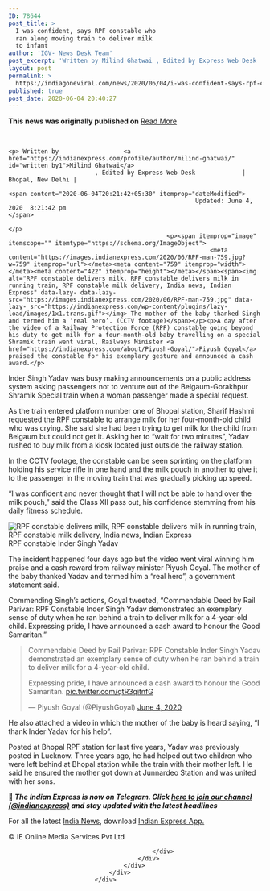 ```yaml
---
ID: 78644
post_title: >
  I was confident, says RPF constable who
  ran along moving train to deliver milk
  to infant
author: 'IGV- News Desk Team'
post_excerpt: 'Written by Milind Ghatwai , Edited by Express Web Desk | Bhopal, New Delhi | Updated: June 4, 2020 8:21:42 pm The mother of the baby thanked Singh and termed him a ‘real hero’. (CCTV footage)A day after the video of a Railway Protection Force (RPF) constable going beyond his duty to get milk for&hellip;'
layout: post
permalink: >
  https://indiagoneviral.com/news/2020/06/04/i-was-confident-says-rpf-constable-who-ran-along-moving-train-to-deliver-milk-to-infant/78644/india-gone-viral/
published: true
post_date: 2020-06-04 20:40:27
---
```

<b>This news was originally published on</b> <a href="https://indianexpress.com/article/india/rpf-constable-inder-singh-yadav-milk-pouch-shramik-special-train-piyush-goyal-6442568/" class="button purchase" rel="nofollow noopener noreferrer" target="_blank">Read More</a> <br/><br/><div>
															<div>
									<div>
										<div>
																							<div itemprop="articleBody">
																							
																								<p> Written by 					<a href="https://indianexpress.com/profile/author/milind-ghatwai/" id="written_by1">Milind Ghatwai</a>
							, Edited by Express Web Desk			 | Bhopal, New Delhi | 		
																											<span content="2020-06-04T20:21:42+05:30" itemprop="dateModified">
														Updated: June 4, 2020  8:21:42 pm													</span>
																								</p>
												<p><span itemprop="image" itemscope="" itemtype="https://schema.org/ImageObject">
															<meta content="https://images.indianexpress.com/2020/06/RPF-man-759.jpg?w=759" itemprop="url"></meta><meta content="759" itemprop="width"></meta><meta content="422" itemprop="height"></meta></span><span><img alt="RPF constable delivers milk, RPF constable delivers milk in running train, RPF constable milk delivery, India news, Indian Express" data-lazy- data-lazy-src="https://images.indianexpress.com/2020/06/RPF-man-759.jpg" data-lazy- src="https://indianexpress.com/wp-content/plugins/lazy-load/images/1x1.trans.gif"></img> The mother of the baby thanked Singh and termed him a ‘real hero’. (CCTV footage)</span></p><p>A day after the video of a Railway Protection Force (RPF) constable going beyond his duty to get milk for a four-month-old baby travelling on a special Shramik train went viral, Railways Minister <a href="https://indianexpress.com/about/Piyush-Goyal/">Piyush Goyal</a> praised the constable for his exemplary gesture and announced a cash award.</p>
<p>Inder Singh Yadav was busy making announcements on a public address system asking passengers not to venture out of the Belgaum-Gorakhpur Shramik Special train when a woman passenger made a special request.</p>
<p>As the train entered platform number one of Bhopal station, Sharif Hashmi requested the RPF constable to arrange milk for her four-month-old child who was crying. She said she had been trying to get milk for the child from Belgaum but could not get it. Asking her to “wait for two minutes”, Yadav rushed to buy milk from a kiosk located just outside the railway station.</p>
<p>In the CCTV footage, the constable can be seen sprinting on the platform holding his service rifle in one hand and the milk pouch in another to give it to the passenger in the moving train that was gradually picking up speed.</p>
<p>“I was confident and never thought that I will not be able to hand over the milk pouch,” said the Class XII pass out, his confidence stemming from his daily fitness schedule.</p>
<p><span><img alt="RPF constable delivers milk, RPF constable delivers milk in running train, RPF constable milk delivery, India news, Indian Express" data-lazy- data-lazy-src="https://images.indianexpress.com/2020/06/inder-singh-yadav-759.jpg" data-lazy- src="https://indianexpress.com/wp-content/plugins/lazy-load/images/1x1.trans.gif"></img> RPF constable Inder Singh Yadav</span></p><p>The incident happened four days ago but the video went viral winning him praise and a cash reward from railway minister Piyush Goyal. The mother of the baby thanked Yadav and termed him a “real hero”, a government statement said.</p>
<p>Commending Singh’s actions, Goyal tweeted, “Commendable Deed by Rail Parivar: RPF Constable Inder Singh Yadav demonstrated an exemplary sense of duty when he ran behind a train to deliver milk for a 4-year-old child. Expressing pride, I have announced a cash award to honour the Good Samaritan.”</p>
<blockquote>
<p dir="ltr" lang="en">Commendable Deed by Rail Parivar: RPF Constable Inder Singh Yadav demonstrated an exemplary sense of duty when he ran behind a train to deliver milk for a 4-year-old child.</p>
<p>Expressing pride, I have announced a cash award to honour the Good Samaritan. <a href="https://t.co/qtR3qitnfG" rel="nofollow, noopener noreferrer" target="_blank">pic.twitter.com/qtR3qitnfG</a></p>
<p>— Piyush Goyal (@PiyushGoyal) <a href="https://twitter.com/PiyushGoyal/status/1268435858312421376?ref_src=twsrc%5Etfw" rel="nofollow, noopener noreferrer" target="_blank">June 4, 2020</a></p></blockquote>
<p>He also attached a video in which the mother of the baby is heard saying, “I thank Inder Yadav for his help”.</p>
<p>Posted at Bhopal RPF station for last five years, Yadav was previously posted in Lucknow. Three years ago, he had helped out two children who were left behind at Bhopal station while the train with their mother left. He said he ensured the mother got down at Junnardeo Station and was united with her sons.</p>
												<p><strong>📣 <em>The Indian Express is now on Telegram. Click <a href="https://t.me/indianexpress" target="_blank" rel="noopener noreferrer">here to join our channel (@indianexpress)</a> and stay updated with the latest headlines</em></strong></p>
																										<p>For all the latest <a href="https://indianexpress.com/section/india/">India News</a>, download <a href="https://indianexpress.page.link/aeiu" id="IE_app_download" target="_blank" rel="noopener noreferrer">Indian Express App.</a></p>
													<p>© IE Online Media Services Pvt Ltd</p>												
																									
																										
												
											</div>
										</div>
									</div>
								</div>
							</div>
